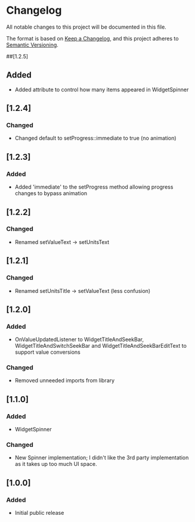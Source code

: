 # Changelog
All notable changes to this project will be documented in this file.

The format is based on [Keep a Changelog](https://keepachangelog.com/en/1.0.0/),
and this project adheres to [Semantic Versioning](https://semver.org/spec/v2.0.0.html).

##[1.2.5]
## Added
- Added attribute to control how many items appeared in WidgetSpinner

## [1.2.4]
### Changed
- Changed default to setProgress::immediate to true (no animation)

## [1.2.3]
### Added
- Added 'immediate' to the setProgress method allowing progress changes to bypass animation

## [1.2.2]
### Changed
- Renamed setValueText -> setUnitsText

## [1.2.1]
### Changed
- Renamed setUnitsTitle -> setValueText (less confusion)

## [1.2.0]
### Added
- OnValueUpdatedListener to WidgetTitleAndSeekBar, WidgetTitleAndSwitchSeekBar and WidgetTitleAndSeekBarEditText to support value conversions
### Changed
- Removed unneeded imports from library

## [1.1.0]
### Added
- WidgetSpinner
### Changed
- New Spinner implementation; I didn't like the 3rd party implementation as it takes up too much UI space.

## [1.0.0]
### Added
- Initial public release
